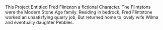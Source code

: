 This Project Entittled Fred Flintston a fictional Character.
The Flintstons were the Modern Stone Age family.
Residing in bedrock, Fred Flintstone worked an unsatisfying quarry job,
But returned home to lovely wife Wilma and eventually daughter Pebbles.
 